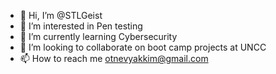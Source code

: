 - 👋 Hi, I’m @STLGeist
- 👀 I’m interested in Pen testing
- 🌱 I’m currently learning Cybersecurity
- 💞️ I’m looking to collaborate on boot camp projects at UNCC
- 📫 How to reach me otnevyakkim@gmail.com

<!---
STLGeist/STLGeist is a ✨ special ✨ repository because its `README.md` (this file) appears on your GitHub profile.
You can click the Preview link to take a look at your changes.
--->
